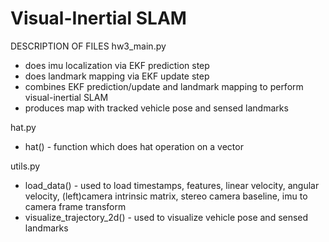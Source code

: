 # Visual-Inertial SLAM

DESCRIPTION OF FILES
hw3_main.py
- does imu localization via EKF prediction step
- does landmark mapping via EKF update step
- combines EKF prediction/update and landmark mapping to perform
  visual-inertial SLAM
- produces map with tracked vehicle pose and sensed landmarks

hat.py
- hat() - function which does hat operation on a vector

utils.py
- load_data() - used to load timestamps, features, linear velocity,
                angular velocity, (left)camera intrinsic matrix,
                stereo camera baseline, imu to camera frame transform
- visualize_trajectory_2d() - used to visualize vehicle pose and 
	        sensed landmarks
